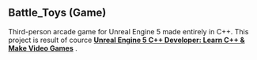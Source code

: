 Battle_Toys (Game)
--------------------------

Third-person arcade game for Unreal Engine 5 made entirely in C++. This project is result of cource **[Unreal Engine 5 C++ Developer: Learn C++ & Make Video Games]([https://www.tomlooman.com/unreal-engine-cpp-survival-sample-game/](https://www.udemy.com/share/101Weu3@gKGvOgaVCBCuu3YDkDKf4Jg1HM5orVa2qgd_dOOTwGS8sJzE0Z5P5gYnnV1sDnd-Ug==/)https://www.udemy.com/share/101Weu3@gKGvOgaVCBCuu3YDkDKf4Jg1HM5orVa2qgd_dOOTwGS8sJzE0Z5P5gYnnV1sDnd-Ug==/)** .
